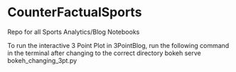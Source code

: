 # CounterFactualSports
Repo for all Sports Analytics/Blog Notebooks

To run the interactive 3 Point Plot in 3PointBlog, run the following command in the terminal after changing to the correct directory
bokeh serve bokeh_changing_3pt.py 
